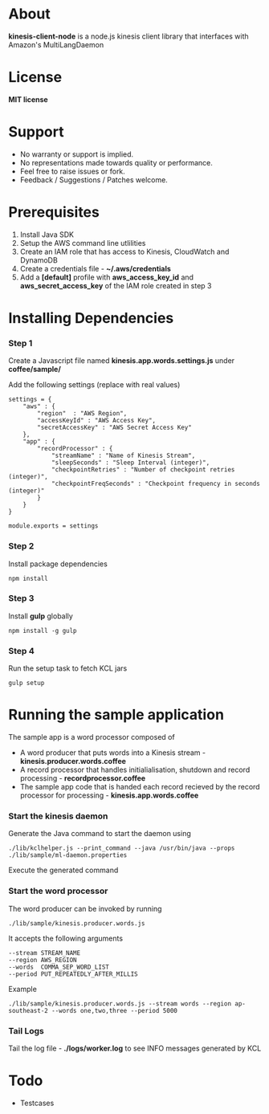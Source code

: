 # About
**kinesis-client-node** is a node.js kinesis client library that interfaces with Amazon's MultiLangDaemon

# License
**MIT license**

# Support
* No warranty or support is implied.
* No representations made towards quality or performance.
* Feel free to raise issues or fork.
* Feedback / Suggestions / Patches welcome.

# Prerequisites
1. Install Java SDK
2. Setup the AWS command line utlilities
3. Create an IAM role that has access to Kinesis, CloudWatch and DynamoDB
3. Create a credentials file - **~/.aws/credentials**
4. Add a **[default]** profile with **aws_access_key_id** and **aws_secret_access_key** of the IAM role created in step 3

# Installing Dependencies

### Step 1
Create a Javascript file named **kinesis.app.words.settings.js** under **coffee/sample/**

Add the following settings (replace with real values)

	settings = {
		"aws" : {
			"region"  : "AWS Region",
			"accessKeyId" : "AWS Access Key",
			"secretAccessKey" : "AWS Secret Access Key"
		},
		"app" : {
			"recordProcessor" : {
				"streamName" : "Name of Kinesis Stream",
				"sleepSeconds" : "Sleep Interval (integer)",
				"checkpointRetries" : "Number of checkpoint retries (integer)",
				"checkpointFreqSeconds" : "Checkpoint frequency in seconds (integer)"
			}
		}
	}
	
	module.exports = settings


### Step 2

Install package dependencies

	npm install


### Step 3

Install **gulp** globally

	npm install -g gulp


### Step 4

Run the setup task to fetch KCL jars

	gulp setup


# Running the sample application
The sample app is a word processor composed of

* A word producer that puts words into a Kinesis stream - **kinesis.producer.words.coffee**
* A record processor that handles initialialisation, shutdown and record processing - **recordprocessor.coffee**
* The sample app code that is handed each record recieved by the record processor for processing - **kinesis.app.words.coffee**

### Start the kinesis daemon

Generate the Java command to start the daemon using

	./lib/kclhelper.js --print_command --java /usr/bin/java --props ./lib/sample/ml-daemon.properties

Execute the generated command

### Start the word processor

The word producer can be invoked by running

	./lib/sample/kinesis.producer.words.js
	
It accepts the following arguments

	--stream STREAM_NAME
	--region AWS_REGION 
	--words  COMMA_SEP_WORD_LIST
	--period PUT_REPEATEDLY_AFTER_MILLIS

Example
	
	./lib/sample/kinesis.producer.words.js --stream words --region ap-southeast-2 --words one,two,three --period 5000
	
### Tail Logs

Tail the log file - **./logs/worker.log** to see INFO messages generated by KCL

# Todo
* Testcases